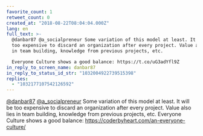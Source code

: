 ```yaml
---
favorite_count: 1
retweet_count: 0
created_at: "2018-08-22T08:04:04.000Z"
lang: en
full_text: >-
  @danbar87 @a_socialpreneur Some variation of this model at least. It will be
  too expensive to discard an organization after every project. Value also lies
  in team building, knowledge from previous projects, etc.

  Everyone Culture shows a good balance: https://t.co/uG3adYfl9Z
in_reply_to_screen_name: danbar87
in_reply_to_status_id_str: "1032004922739515398"
replies:
  - "1032177107542126592"
---
```


[@danbar87](https://twitter.com/danbar87)
[@a_socialpreneur](https://twitter.com/a_socialpreneur) Some variation of this
model at least. It will be too expensive to discard an organization after every
project. Value also lies in team building, knowledge from previous projects,
etc. Everyone Culture shows a good balance:
<https://coderbyheart.com/an-everyone-culture/>
